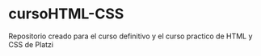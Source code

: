 # cursoHTML-CSS
Repositorio creado para el curso definitivo y el curso practico de HTML y CSS de Platzi

